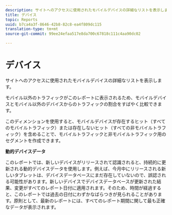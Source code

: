 ```yaml
---
description: サイトへのアクセスに使用されたモバイルデバイスの詳細なリストを表示します。
title: デバイス
topic: Reports
uuid: b7ca4a3f-8646-42b8-82c8-ea4f809dc115
translation-type: tm+mt
source-git-commit: 99ee24efaa517e8da700c67818c111c4aa90dc02

---
```



# デバイス

サイトへのアクセスに使用されたモバイルデバイスの詳細なリストを表示します。

モバイル以外のトラフィックがこのレポートに表示されるため、モバイルデバイスとモバイル以外のデバイスからのトラフィックの割合をすばやく比較できます。

このディメンションを使用すると、モバイルデバイスが存在するヒット（すべてのモバイルトラフィック）または存在しないヒット（すべての非モバイルトラフィック）を含めることで、モバイルトラフィックと非モバイルトラフィック用のセグメントを作成できます。

**動的デバイスデータ**

このレポートでは、新しいデバイスがリリースされて認識されると、持続的に更新される動的デバイスデータを使用します。例えば、今月中にリリースされる新しいタブレットは、デバイスデータベースにまだ存在していないので、誤認される可能性があります。新しいデバイスでデバイスデータベースが更新された結果、変更がすべてのレポート日付に適用されます。そのため、時間が経過すると、このレポートでは過去の日付にわずかなばらつきが見られることがあります。原則として、最新のレポートには、すべてのレポート期間に関して最も正確なデータが表示されます。
